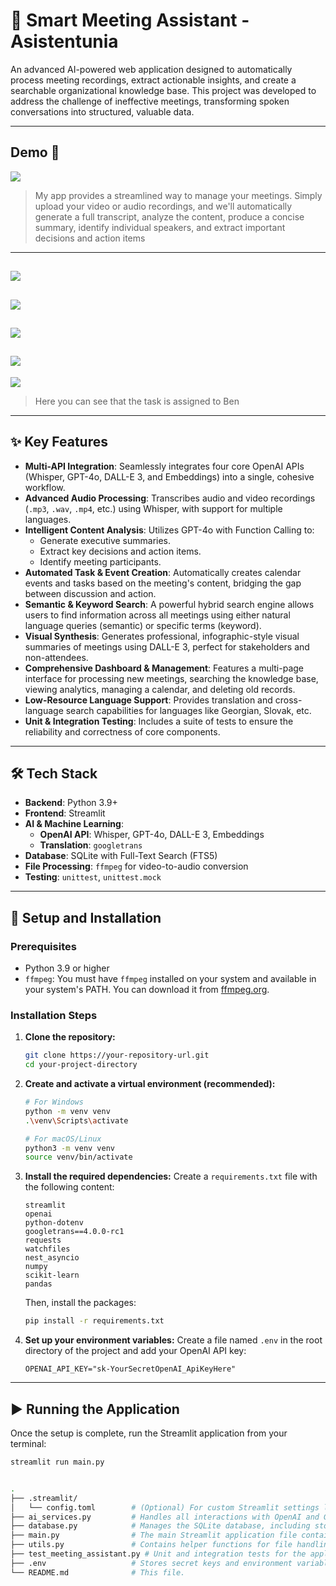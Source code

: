 # 🎯 Smart Meeting Assistant - Asistentunia

An advanced AI-powered web application designed to automatically process meeting recordings, extract actionable insights, and create a searchable organizational knowledge base. This project was developed to address the challenge of ineffective meetings, transforming spoken conversations into structured, valuable data.

---
## Demo 🐛

![](pics/p1.png)
> My app provides a streamlined way to manage your meetings. Simply upload your video or audio recordings, and we'll automatically generate a full transcript, analyze the content, produce a concise summary, identify individual speakers, and extract important decisions and action items
---

![](pics/p2.png)
---

![](pics/p4.png)
---

![](pics/p5.png)
---

![](pics/p6.png)
---

![](pics/p7.png)

> Here you can see that the task is assigned to Ben


---

## ✨ Key Features

- **Multi-API Integration**: Seamlessly integrates four core OpenAI APIs (Whisper, GPT-4o, DALL-E 3, and Embeddings) into a single, cohesive workflow.
- **Advanced Audio Processing**: Transcribes audio and video recordings (`.mp3`, `.wav`, `.mp4`, etc.) using Whisper, with support for multiple languages.
- **Intelligent Content Analysis**: Utilizes GPT-4o with Function Calling to:
    - Generate executive summaries.
    - Extract key decisions and action items.
    - Identify meeting participants.
- **Automated Task & Event Creation**: Automatically creates calendar events and tasks based on the meeting's content, bridging the gap between discussion and action.
- **Semantic & Keyword Search**: A powerful hybrid search engine allows users to find information across all meetings using either natural language queries (semantic) or specific terms (keyword).
- **Visual Synthesis**: Generates professional, infographic-style visual summaries of meetings using DALL-E 3, perfect for stakeholders and non-attendees.
- **Comprehensive Dashboard & Management**: Features a multi-page interface for processing new meetings, searching the knowledge base, viewing analytics, managing a calendar, and deleting old records.
- **Low-Resource Language Support**: Provides translation and cross-language search capabilities for languages like Georgian, Slovak, etc.
- **Unit & Integration Testing**: Includes a suite of tests to ensure the reliability and correctness of core components.

---

## 🛠️ Tech Stack

- **Backend**: Python 3.9+
- **Frontend**: Streamlit
- **AI & Machine Learning**:
    - **OpenAI API**: Whisper, GPT-4o, DALL-E 3, Embeddings
    - **Translation**: `googletrans`
- **Database**: SQLite with Full-Text Search (FTS5)
- **File Processing**: `ffmpeg` for video-to-audio conversion
- **Testing**: `unittest`, `unittest.mock`

---

## 🚀 Setup and Installation

### Prerequisites
- Python 3.9 or higher
- `ffmpeg`: You must have `ffmpeg` installed on your system and available in your system's PATH. You can download it from [ffmpeg.org](https://ffmpeg.org/download.html).

### Installation Steps

1.  **Clone the repository:**
    ```bash
    git clone https://your-repository-url.git
    cd your-project-directory
    ```

2.  **Create and activate a virtual environment (recommended):**
    ```bash
    # For Windows
    python -m venv venv
    .\venv\Scripts\activate

    # For macOS/Linux
    python3 -m venv venv
    source venv/bin/activate
    ```

3.  **Install the required dependencies:**
    Create a `requirements.txt` file with the following content:
    ```
    streamlit
    openai
    python-dotenv
    googletrans==4.0.0-rc1
    requests
    watchfiles
    nest_asyncio
    numpy
    scikit-learn
    pandas
    ```
    Then, install the packages:
    ```bash
    pip install -r requirements.txt
    ```

4.  **Set up your environment variables:**
    Create a file named `.env` in the root directory of the project and add your OpenAI API key:
    ```
    OPENAI_API_KEY="sk-YourSecretOpenAI_ApiKeyHere"
    ```

---

## ▶️ Running the Application

Once the setup is complete, run the Streamlit application from your terminal:

```bash
streamlit run main.py


.
├── .streamlit/
│   └── config.toml        # (Optional) For custom Streamlit settings like max upload size.
├── ai_services.py         # Handles all interactions with OpenAI and Google Translate APIs.
├── database.py            # Manages the SQLite database, including storage, retrieval, and search.
├── main.py                # The main Streamlit application file containing the UI and page logic.
├── utils.py               # Contains helper functions for file handling, data formatting, etc.
├── test_meeting_assistant.py # Unit and integration tests for the application.
├── .env                   # Stores secret keys and environment variables.
└── README.md              # This file.